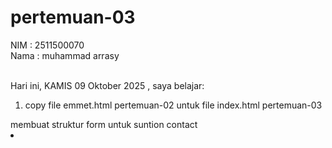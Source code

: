 # pertemuan-03

NIM : 2511500070<br>
Nama : muhammad arrasy<br><br>

Hari ini, KAMIS 09 Oktober 2025 , saya belajar:
<ol>
<li>copy file emmet.html pertemuan-02 untuk file index.html pertemuan-03</li>
</ol>membuat struktur form untuk suntion contact  <li>
<ol>
